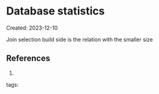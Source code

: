 # Database statistics
Created: 2023-12-10

Join selection
build side is the relation with the smaller size
## References
1. 
tags: 